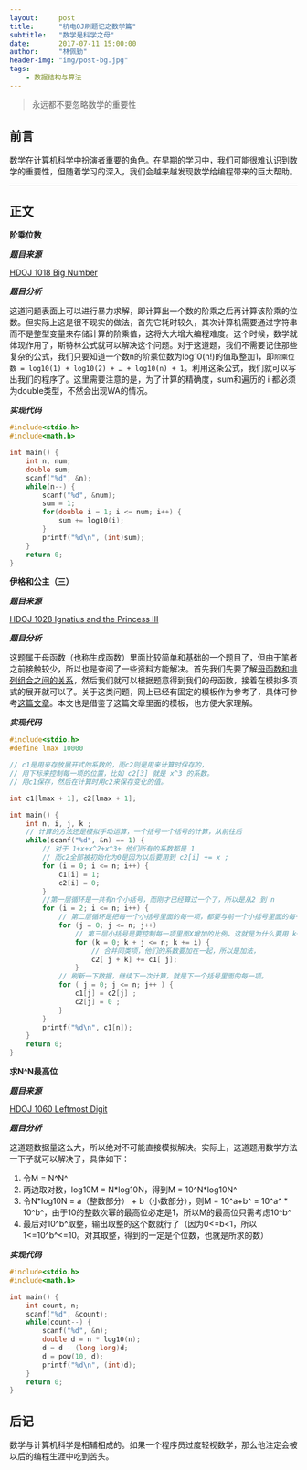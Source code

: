 ```yaml
---
layout:     post
title:      "杭电OJ刷题记之数学篇"
subtitle:   "数学是科学之母"
date:       2017-07-11 15:00:00
author:     "林佩勤"
header-img: "img/post-bg.jpg"
tags:
    - 数据结构与算法
---
```


> 永远都不要忽略数学的重要性
>


## 前言

数学在计算机科学中扮演者重要的角色。在早期的学习中，我们可能很难认识到数学的重要性，但随着学习的深入，我们会越来越发现数学给编程带来的巨大帮助。

---

## 正文

**阶乘位数**

***题目来源***

[HDOJ 1018 Big Number](http://acm.hdu.edu.cn/showproblem.php?pid=1018)

***题目分析***

这道问题表面上可以进行暴力求解，即计算出一个数的阶乘之后再计算该阶乘的位数。但实际上这是很不现实的做法，首先它耗时较久，其次计算机需要通过字符串而不是整型变量来存储计算的阶乘值，这将大大增大编程难度。这个时候，数学就体现作用了，斯特林公式就可以解决这个问题。对于这道题，我们不需要记住那些复杂的公式，我们只要知道一个数n的阶乘位数为log10(n!)的值取整加1，即`阶乘位数 = log10(1) + log10(2) + … + log10(n) + 1`。利用这条公式，我们就可以写出我们的程序了。这里需要注意的是，为了计算的精确度，sum和遍历的 i 都必须为double类型，不然会出现WA的情况。

***实现代码***

```c++
#include<stdio.h>
#include<math.h>

int main() {
    int n, num;
    double sum;
    scanf("%d", &n);
    while(n--) {
        scanf("%d", &num);
        sum = 1;
        for(double i = 1; i <= num; i++) {
            sum += log10(i);
        }
        printf("%d\n", (int)sum);
    }
    return 0;
}
```
**伊格和公主（三）**

***题目来源***

[HDOJ 1028 Ignatius and the Princess III](http://acm.hdu.edu.cn/showproblem.php?pid=1028)

***题目分析***

这题属于母函数（也称生成函数）里面比较简单和基础的一个题目了，但由于笔者之前接触较少，所以也是查阅了一些资料方能解决。首先我们先要了解[母函数和排列组合之间的关系](http://www.cnblogs.com/dolphin0520/archive/2012/11/07/2755080.html)，然后我们就可以根据题意得到我们的母函数，接着在模拟多项式的展开就可以了。关于这类问题，网上已经有固定的模板作为参考了，具体可参考[这篇文章](http://www.cnblogs.com/syxchina/archive/2010/09/19/2197360.html)。本文也是借鉴了这篇文章里面的模板，也方便大家理解。

***实现代码***

```c++
#include<stdio.h>
#define lmax 10000

// c1是用来存放展开式的系数的，而c2则是用来计算时保存的，
// 用下标来控制每一项的位置，比如 c2[3] 就是 x^3 的系数。
// 用c1保存，然后在计算时用c2来保存变化的值。

int c1[lmax + 1], c2[lmax + 1];

int main() {
    int n, i, j, k ;
    // 计算的方法还是模拟手动运算，一个括号一个括号的计算，从前往后
    while(scanf("%d", &n) == 1) {
        // 对于 1+x+x^2+x^3+ 他们所有的系数都是 1
        // 而c2全部被初始化为0是因为以后要用到 c2[i] += x ;
        for (i = 0; i <= n; i++) {
            c1[i] = 1;
            c2[i] = 0;
        }
        //第一层循环是一共有n个小括号，而刚才已经算过一个了，所以是从2 到 n
        for (i = 2; i <= n; i++) {
            // 第二层循环是把每一个小括号里面的每一项，都要与前一个小括号里面的每一项计算。
            for (j = 0; j <= n; j++)
                // 第三层小括号是要控制每一项里面X增加的比例，这就是为什么要用 k+= i ;
                for (k = 0; k + j <= n; k += i) {
                    // 合并同类项，他们的系数要加在一起，所以是加法，
                    c2[ j + k] += c1[ j];
                }
            // 刷新一下数据，继续下一次计算，就是下一个括号里面的每一项。
            for ( j = 0; j <= n; j++ ) {
                c1[j] = c2[j] ;
                c2[j] = 0 ;
            }
        }
        printf("%d\n", c1[n]);
    }
    return 0;
}
```

**求N^N最高位**

***题目来源***

[HDOJ 1060 Leftmost Digit](http://acm.hdu.edu.cn/showproblem.php?pid=1060)

***题目分析***

这道题数据量这么大，所以绝对不可能直接模拟解决。实际上，这道题用数学方法一下子就可以解决了，具体如下：

1. 令M = N^N^
2. 两边取对数，log10M = N\*log10N，得到M = 10^N*log10N^
3. 令N*log10N = a（整数部分） + b（小数部分），则M = 10^a+b^ = 10^a^ * 10^b^，由于10的整数次幂的最高位必定是1，所以M的最高位只需考虑10^b^
4. 最后对10^b^取整，输出取整的这个数就行了（因为0<=b<1，所以1<=10^b^<=10。对其取整，得到的一定是个位数，也就是所求的数）

***实现代码***

```c
#include<stdio.h>
#include<math.h>

int main() {
    int count, n;
    scanf("%d", &count);
    while(count--) {
        scanf("%d", &n);
        double d = n * log10(n);
        d = d - (long long)d;
        d = pow(10, d);
        printf("%d\n", (int)d);
    }
    return 0;
}
```

## 后记

数学与计算机科学是相辅相成的。如果一个程序员过度轻视数学，那么他注定会被以后的编程生涯中吃到苦头。
